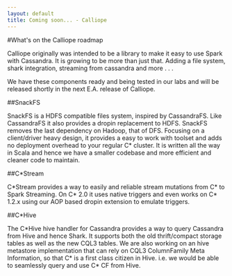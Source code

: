 ```yaml
---
layout: default
title: Coming soon... - Calliope
---
```


#What's on the Calliope roadmap

Calliope originally was intended to be a library to make it easy to use Spark with Cassandra. It is growing to be more than just that. Adding a file system, shark integration, streaming from cassandra and more . . .

We have these components ready and being tested in our labs and will be released shortly in the next E.A. release of Calliope.

##SnackFS

SnackFS is a HDFS compatible files system, inspired by CassandraFS. Like CassandraFS it also provides a dropin replacement to HDFS. SnackFS removes the last dependency on Hadoop, that of DFS. Focusing on a client/driver heavy design, it provides a easy to work with toolset and adds no deployment overhead to your regular C\* cluster. It is written all the way in Scala and hence we have a smaller codebase and more efficient and cleaner code to maintain.

##C\*Stream

C\*Stream provides a way to easily and reliable stream mutations from C\* to Spark Streaming. On C\* 2.0 it uses native triggers and even works on C\* 1.2.x using our AOP based dropin extension to emulate triggers.

##C*Hive

The C\*Hive hive handler for Cassandra provides a way to query Cassandra from Hive and hence Shark. It supports both the old thrift/compact storage tables as well as the new CQL3 tables. We are also working on an hive metastore implementation that can rely on CQL3 ColumnFamily Meta Information, so that C\* is a first class citizen in Hive. i.e. we would be able to seamlessly query and use C\* CF from Hive.


